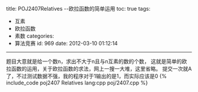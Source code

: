 title: POJ2407Relatives --欧拉函数的简单运用
toc: true
tags:
  - 互素
  - 欧拉函数
  - 素数
categories:
  - 算法竞赛
id: 969
date: 2012-03-10 01:12:14
---

题目大意就是给一个数n，求出不大于n且与n互素的数的个数，
这就是简单的欧拉函数的运用，关于欧拉函数的求法，网上一搜一大堆，这里省略。
提交一次就A了，不过测试数据不强，我的程序对于1输出的是1，而实际应该是0
{% include_code poj2407 Relatives lang:cpp poj/2407.cpp %}